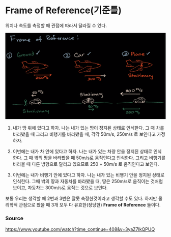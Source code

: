 # Frame of Reference(기준틀)

위치나 속도를 측정할 때 관점에 따라서 달라질 수 있다.

![](./frame_of_reference.png)

1. 내가 땅 위에 있다고 하자. 나는 내가 있는 땅이 정지된 상태로 인식한다. 그 때 차를 바라봤을 때 그리고 비행기를 바라봤을 때, 각각 50m/s, 250m/s 로 보인다고 가정하자.

2. 이번에는 내가 차 안에 있다고 하자. 나는 내가 있는 차량 안을 정지된 상태로 인식한다. 그 때 밖의 땅을 바라봤을 때 50m/s로 움직인다고 인식한다. 그리고 비행기를 바라볼 때 다른 방향으로 달리고 있으므로 250 + 50m/s 로 움직인다고 보인다.

3. 이번에는 내가 비행기 안에 있다고 하자. 나는 내가 있는 비행기 안을 정지된 상태로 인식한다. 그때 밖의 땅과 자동차를 바라봤을 때, 땅은 250m/s로 움직이는 것처럼 보이고, 자동차는 300m/s로 움직는 것으로 보인다.

보통 우리는 생각할 때 2번과 3번은 잘못 측정한것이라고 생각할 수도 있다. 하지만 물리학적 관점으로 봤을 때 3개 모두 다 유효한(정당한) **Frame of Reference** 들이다.

### Source
https://www.youtube.com/watch?time_continue=408&v=3yaZ7lkQPUQ
